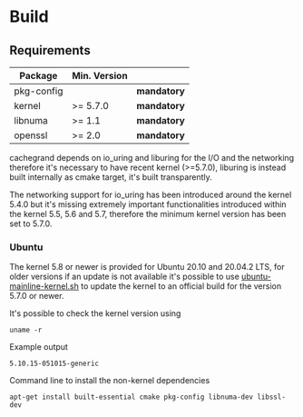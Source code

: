 # Build

## Requirements

| Package | Min. Version |   |
| - | - | - |
| pkg-config | | **mandatory** |
| kernel | >= 5.7.0 | **mandatory** |
| libnuma | >= 1.1 | **mandatory** |
| openssl | >= 2.0 | **mandatory** |

cachegrand depends on io_uring and liburing for the I/O and the networking therefore it's necessary to have recent
kernel (>=5.7.0), liburing is instead built internally as cmake target, it's built transparently.

The networking support for io_uring has been introduced around the kernel 5.4.0 but it's missing extremely important
functionalities introduced within the kernel 5.5, 5.6 and 5.7, therefore the minimum kernel version has been set to
5.7.0.

### Ubuntu

The kernel 5.8 or newer is provided for Ubuntu 20.10 and 20.04.2 LTS, for older versions if an update is not available
it's possible to use [ubuntu-mainline-kernel.sh](https://github.com/pimlie/ubuntu-mainline-kernel.sh) to update the 
kernel to an official build for the version 5.7.0 or newer.

It's possible to check the kernel version using
```shell
uname -r
```

Example output
```
5.10.15-051015-generic
```
 

Command line to install the non-kernel dependencies
```shell
apt-get install built-essential cmake pkg-config libnuma-dev libssl-dev
```
